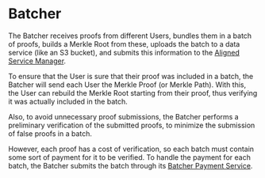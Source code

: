 # Batcher

The Batcher receives proofs from different Users, bundles them in a batch of proofs, builds a Merkle Root from these, uploads the batch to a data service (like an S3 bucket), and submits this information to the [Aligned Service Manager](./3_service_manager_contract.md).


To ensure that the User is sure that their proof was included in a batch, the Batcher will send each User the Merkle Proof (or Merkle Path). With this, the User can rebuild the Merkle Root starting from their proof, thus verifying it was actually included in the batch.

Also, to avoid unnecessary proof submissions, the Batcher performs a preliminary verification of the submitted proofs, to minimize the submission of false proofs in a batch.

However, each proof has a cost of verification, so each batch must contain some sort of payment for it to be verified. To handle the payment for each batch, the Batcher submits the batch through its [Batcher Payment Service](./2_payment_service_contract.md).
